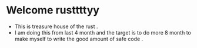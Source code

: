 # Welcome rusttttyy
- This is treasure house of the rust .
- I am doing this from last 4 month and the target is to do more 8 month to make myself to write the good amount of safe code .
